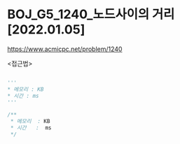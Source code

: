 # BOJ_G5_1240_노드사이의 거리 [2022.01.05]
https://www.acmicpc.net/problem/1240

<접근법>
```
```


```python
'''
* 메모리 : KB
* 시간 : ms
'''
```


```java
/**
 * 메모리  : KB
 * 시간   :  ms
 */
```
